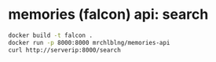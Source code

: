 memories (falcon) api: search
============================
```bash
docker build -t falcon .
docker run -p 8000:8000 mrchlblng/memories-api
curl http://serverip:8000/search
```
